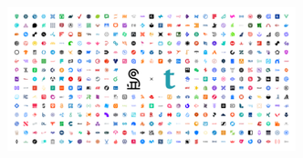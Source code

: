 <picture>
  <source media="(prefers-color-scheme: dark)" srcset="./assets/img/typst-dark.png" />
  <source media="(prefers-color-scheme: light)" srcset="./assets/img/typst-light.png" />
  <img alt="simpleicons-rs banner" src="./assets/img/typst-light.png" />
</picture>
